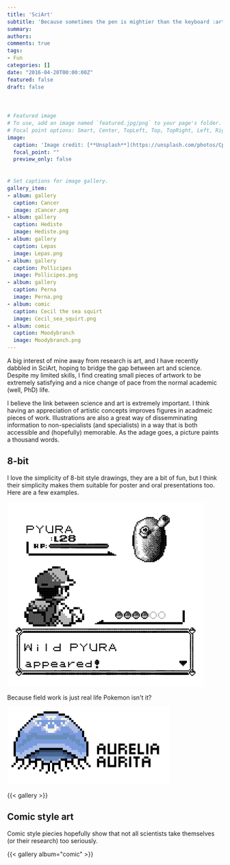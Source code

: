 ```yaml
---
title: 'SciArt'
subtitle: 'Because sometimes the pen is mightier than the keyboard :art:'
summary: 
authors:
comments: true
tags:
- Fun
categories: []
date: "2016-04-20T00:00:00Z"
featured: false
draft: false



# Featured image
# To use, add an image named `featured.jpg/png` to your page's folder.
# Focal point options: Smart, Center, TopLeft, Top, TopRight, Left, Right, BottomLeft, Bottom, BottomRight
image:
  caption: 'Image credit: [**Unsplash**](https://unsplash.com/photos/CpkOjOcXdUY)'
  focal_point: ""
  preview_only: false


# Set captions for image gallery.
gallery_item:
- album: gallery
  caption: Cancer
  image: zCancer.png
- album: gallery
  caption: Hediste
  image: Hediste.png
- album: gallery
  caption: Lepas
  image: Lepas.png
- album: gallery
  caption: Pollicipes
  image: Pollicipes.png
- album: gallery
  caption: Perna
  image: Perna.png
- album: comic
  caption: Cecil the sea squirt
  image: Cecil_sea_squirt.png
- album: comic
  caption: Moodybranch
  image: Moodybranch.png
---
```


A big interest of mine away from research is art, and I have recently dabbled in SciArt, hoping to bridge the gap between art and science. Despite my limited skills, I find creating small pieces of artwork to be extremely satisfying and a nice change of pace from the normal academic (well, PhD) life.

I believe the link between science and art is extremely important. I think having an appreciation of artistic concepts improves figures in acadmeic pieces of work. Illustrations are also a great way of dissemminating information to non-specialists (and specialists) in a way that is both accessible and (hopefully) memorable. As the adage goes, a picture paints a thousand words.

## 8-bit 

I love the simplicity of 8-bit style drawings, they are a bit of fun, but I think their simplicity makes them suitable for poster and oral presentations too. Here are a few examples.

![When I finished sampling a species for my PhD](GIF/Pokemon_pyura.gif)

Because field work is just real life Pokemon isn't it?

![alt text](GIF/Aurelia.gif)

{{< gallery >}}

## Comic style art

Comic style piecies hopefully show that not all scientists take themselves (or their research) too seriously.

{{< gallery album="comic" >}}
